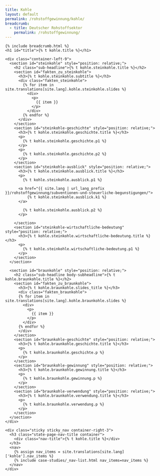 ```yaml
---
title: Kohle
layout: default
permalink: /rohstoffgewinnung/kohle/
breadcrumb:
  - title: Deutscher Rohstoffsektor
    permalink: /rohstoffgewinnung/
---
```

<link rel="stylesheet" type="text/css" href="{{ site.baseurl_root }}/css/slick-theme.css"/>
<link rel="stylesheet" type="text/css" href="//cdn.jsdelivr.net/jquery.slick/1.6.0/slick.css"/>

<main class="container-page-wrapper layout-state-pages">
  <section class="container" style="position: relative;">

    {% include breadcrumb.html %}
    <h1 id="title">{% t kohle.title %}</h1>

    <div class="container-left-9">
      <section id="steinkohle" style="position: relative;">
        <h2 class="sub-headline">{% t kohle.steinkohle.title %}</h2>
        <section id="fakten_zu_steinkohle">
          <h3>{% t kohle.steinkohle.subtitle %}</h3>
          <div class="fakten_steinkohle">
            {% for item in site.translations[site.lang].kohle.steinkohle.slides %}
              <div>
                <p>
                  {{ item }}
                </p>
              </div>
            {% endfor %}
          </div>
        </section>
        <section id="steinkohle-geschichte" style="position: relative;">
          <h3>{% t kohle.steinkohle.geschichte.title %}</h3>
          <p>
            {% t kohle.steinkohle.geschichte.p1 %}
          </p>
          <p>
            {% t kohle.steinkohle.geschichte.p2 %}
          </p>
        </section>
        <section id="steinkohle-ausblick" style="position: relative;">
          <h3>{% t kohle.steinkohle.ausblick.title %}</h3>
          <p>
            {% t kohle.steinkohle.ausblick.p1 %}

          <a href="{{ site.lang | url_lang_prefix  }}/rohstoffgewinnung/subventionen-und-steuerliche-begunstigungen/">
              {% t kohle.steinkohle.ausblick.k1 %}
          </a>

            {% t kohle.steinkohle.ausblick.p2 %}
          </p>

        </section>
        <section id="steinkohle-wirtschaftliche-bedeutung" style="position: relative;">
          <h3>{% t kohle.steinkohle.wirtschaftliche-bedeutung.title %}</h3>
          <p>
            {% t kohle.steinkohle.wirtschaftliche-bedeutung.p1 %}
          </p>
        </section>
      </section>

      <section id="braunkohle" style="position: relative;">
        <h2 class="sub-headline body-subheadline">{% t kohle.braunkohle.title %}</h2>
        <section id="fakten_zu_braunkohle">
          <h3>{% t kohle.braunkohle.slides_title %}</h3>
          <div class="fakten_braunkohle">
          {% for item in site.translations[site.lang].kohle.braunkohle.slides %}
            <div>
              <p>
                {{ item }}
              </p>
            </div>
          {% endfor %}
          </div>
        </section>
        <section id="braunkohle-geschichte" style="position: relative;">
          <h3>{% t kohle.braunkohle.geschichte.title %}</h3>
          <p>
            {% t kohle.braunkohle.geschichte.p %}
          </p>
        </section>
        <section id="braunkohle-gewinnung" style="position: relative;">
          <h3>{% t kohle.braunkohle.gewinnung.title %}</h3>
          <p>
            {% t kohle.braunkohle.gewinnung.p %}
          </p>
        </section>
        <section id="braunkohle-verwendung" style="position: relative;">
          <h3>{% t kohle.braunkohle.verwendung.title %}</h3>
          <p>
            {% t kohle.braunkohle.verwendung.p %}
          </p>
        </section>
      </section>
    </div>

    <div class="sticky sticky_nav container-right-3">
      <h3 class="state-page-nav-title container">
        <div class="nav-title">{% t kohle.title %}</div>
      </h3>
      <nav>
        {% assign nav_items = site.translations[site.lang]['kohle'].nav_items %}
        {% include case-studies/_nav-list.html nav_items=nav_items %}
      </nav>
    </div>
  </section>
</main>

<script src="https://ajax.googleapis.com/ajax/libs/jquery/1.12.4/jquery.min.js"></script>
<script type="text/javascript" src="//cdn.jsdelivr.net/jquery.slick/1.6.0/slick.min.js"></script>
<script type="text/javascript" src="{{ site.baseurl_root }}/js/lib/static.min.js" charset="utf-8"></script>

<script type="text/javascript">
    $(document).ready(function(){
      $('.fakten_steinkohle').slick({
        dots: true,
        speed: 500
      });
      $('.fakten_braunkohle').slick({
        dots: true,
        speed: 500
      });
    });
</script>
